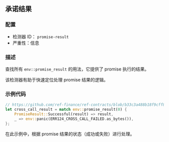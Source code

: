 ## 承诺结果

### 配置

* 检测器 ID： `promise-result`
* 严重性：信息

### 描述

查找所有 `env::promise_result` 的用法，它提供了 promise 执行的结果。

该检测器有助于快速定位处理 promise 结果的逻辑。

### 示例代码

```rust
// https://github.com/ref-finance/ref-contracts/blob/b33c3a488b18f9cff82a3fdd53bf65d6aac09e15/ref-exchange/src/lib.rs#L434
let cross_call_result = match env::promise_result(0) {
    PromiseResult::Successful(result) => result,
    _ => env::panic(ERR124_CROSS_CALL_FAILED.as_bytes()),
};
```

在此示例中，根据 promise 结果的状态（成功或失败）进行处理。
